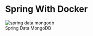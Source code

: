 # Spring With Docker
![spring data mongodb](https://user-images.githubusercontent.com/85808835/234120673-bfaf2db2-1181-4ad2-9cb8-592a3ba6e590.png)
<br>
Spring Data MongoDB
